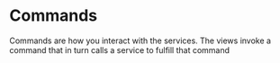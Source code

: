 # Commands

Commands are how you interact with the services.
The views invoke a command that in turn calls a service to fulfill that command
